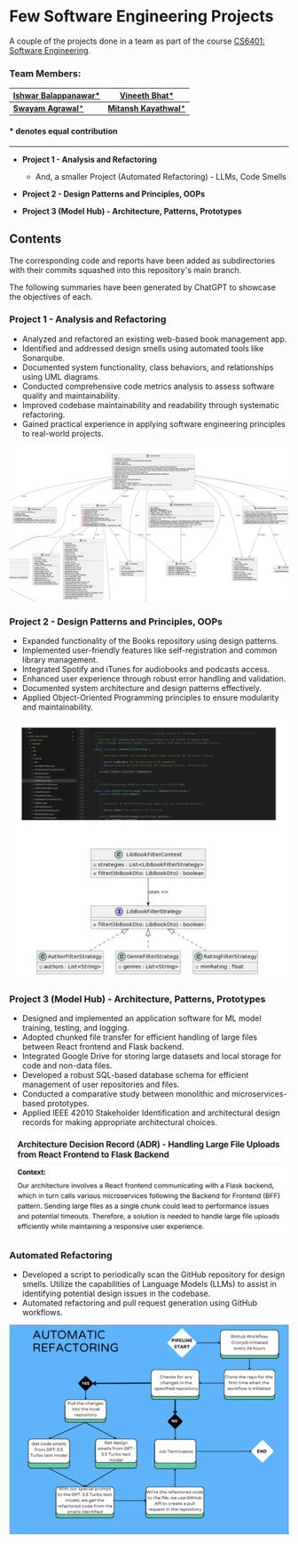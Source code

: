 # Few Software Engineering Projects

A couple of the projects done in a team as part of the course [CS6401: Software Engineering](https://karthikv1392.github.io/cs6401_se/).

### Team Members: 
| [Ishwar Balappanawar*](https://github.com/ishwarbb)      | [Vineeth Bhat*](https://github.com/FlightVin)           |
|----------------------------------------------------------|---------------------------------------------------------|
| [**Swayam Agrawal***](https://github.com/schlechter-afk) | [**Mitansh Kayathwal***](https://github.com/Mitanshk01) |

#### * denotes equal contribution

--- 

- **Project 1 - Analysis and Refactoring**
    - And, a smaller Project (Automated Refactoring) - LLMs, Code Smells

- **Project 2 - Design Patterns and Principles, OOPs**

- **Project 3 (Model Hub) - Architecture, Patterns, Prototypes**


## Contents

The corresponding code and reports have been added as subdirectories with their commits squashed into this repository's main branch.

The following summaries have been generated by ChatGPT to showcase the objectives of each.

### Project 1 - Analysis and Refactoring

- Analyzed and refactored an existing web-based book management app.
- Identified and addressed design smells using automated tools like Sonarqube.
- Documented system functionality, class behaviors, and relationships using UML diagrams.
- Conducted comprehensive code metrics analysis to assess software quality and maintainability.
- Improved codebase maintainability and readability through systematic refactoring.
- Gained practical experience in applying software engineering principles to real-world projects.

![UML Diagram from Project 1](./images/project-1.png)

### Project 2 - Design Patterns and Principles, OOPs

- Expanded functionality of the Books repository using design patterns.
- Implemented user-friendly features like self-registration and common library management.
- Integrated Spotify and iTunes for audiobooks and podcasts access.
- Enhanced user experience through robust error handling and validation.
- Documented system architecture and design patterns effectively.
- Applied Object-Oriented Programming principles to ensure modularity and maintainability.

![Design Decision from Project 2](./images/project-2.png)

### Project 3 (**Model Hub**) - Architecture, Patterns, Prototypes

- Designed and implemented an application software for ML model training, testing, and logging.
- Adopted chunked file transfer for efficient handling of large files between React frontend and Flask backend.
- Integrated Google Drive for storing large datasets and local storage for code and non-data files.
- Developed a robust SQL-based database schema for efficient management of user repositories and files.
- Conducted a comparative study between monolithic and microservices-based prototypes.
- Applied IEEE 42010 Stakeholder Identification and architectural design records for making appropriate architectural choices.

![ADR from Project 3](./images/project-3-1.png)

### Automated Refactoring

- Developed a script to periodically scan the GitHub repository for design smells. Utilize the capabilities of Language Models (LLMs) to assist in identifying potential design issues in the codebase.
- Automated refactoring and pull request generation using GitHub workflows.

![Automated Refactoring Pipeline](./images/Automated-Refactoring.png)
